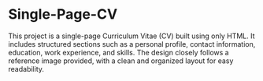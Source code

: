 # Single-Page-CV
This project is a single-page Curriculum Vitae (CV) built using only HTML. It includes structured sections such as a personal profile, contact information, education, work experience, and skills. The design closely follows a reference image provided, with a clean and organized layout for easy readability.
